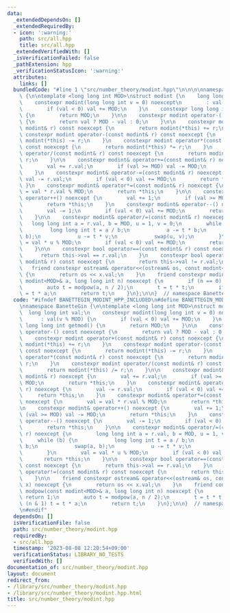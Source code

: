 ```yaml
---
data:
  _extendedDependsOn: []
  _extendedRequiredBy:
  - icon: ':warning:'
    path: src/all.hpp
    title: src/all.hpp
  _extendedVerifiedWith: []
  _isVerificationFailed: false
  _pathExtension: hpp
  _verificationStatusIcon: ':warning:'
  attributes:
    links: []
  bundledCode: "#line 1 \"src/number_theory/modint.hpp\"\n\n\n\nnamespace BanetteGin\
    \ {\n\ntemplate <long long int MOD>\nstruct modint {\n    long long int val;\n\
    \    constexpr modint(long long int v = 0) noexcept\n        : val(v % MOD) {\n\
    \        if (val < 0) val += MOD;\n    }\n    constexpr long long int getmod()\
    \ {\n        return MOD;\n    }\n\n    constexpr modint operator-() const noexcept\
    \ {\n        return val ? MOD - val : 0;\n    }\n\n    constexpr modint operator+(const\
    \ modint& r) const noexcept {\n        return modint(*this) += r;\n    }\n   \
    \ constexpr modint operator-(const modint& r) const noexcept {\n        return\
    \ modint(*this) -= r;\n    }\n    constexpr modint operator*(const modint& r)\
    \ const noexcept {\n        return modint(*this) *= r;\n    }\n    constexpr modint\
    \ operator/(const modint& r) const noexcept {\n        return modint(*this) /=\
    \ r;\n    }\n\n    constexpr modint& operator+=(const modint& r) noexcept {\n\
    \        val += r.val;\n        if (val >= MOD) val -= MOD;\n        return *this;\n\
    \    }\n    constexpr modint& operator-=(const modint& r) noexcept {\n       \
    \ val -= r.val;\n        if (val < 0) val += MOD;\n        return *this;\n   \
    \ }\n    constexpr modint& operator*=(const modint& r) noexcept {\n        val\
    \ = val * r.val % MOD;\n        return *this;\n    }\n\n    constexpr modint&\
    \ operator++() noexcept {\n        val += 1;\n        if (val >= MOD) val -= MOD;\n\
    \        return *this;\n    }\n    constexpr modint& operator--() noexcept {\n\
    \        val -= 1;\n        if (val < 0) val += MOD;\n        return *this;\n\
    \    }\n\n    constexpr modint& operator/=(const modint& r) noexcept {\n     \
    \   long long int a = r.val, b = MOD, u = 1, v = 0;\n        while (b) {\n   \
    \         long long int t = a / b;\n            a -= t * b;\n            swap(a,\
    \ b);\n            u -= t * v;\n            swap(u, v);\n        }\n        val\
    \ = val * u % MOD;\n        if (val < 0) val += MOD;\n        return *this;\n\
    \    }\n\n    constexpr bool operator==(const modint& r) const noexcept {\n  \
    \      return this->val == r.val;\n    }\n    constexpr bool operator!=(const\
    \ modint& r) const noexcept {\n        return this->val != r.val;\n    }\n\n \
    \   friend constexpr ostream& operator<<(ostream& os, const modint<MOD>& x) noexcept\
    \ {\n        return os << x.val;\n    }\n    friend constexpr modint<MOD> modpow(const\
    \ modint<MOD>& a, long long int n) noexcept {\n        if (n == 0) return 1;\n\
    \        auto t = modpow(a, n / 2);\n        t = t * t;\n        if (n & 1) t\
    \ = t * a;\n        return t;\n    }\n};\n\n}  // namespace BanetteGin\n\n\n"
  code: "#ifndef BANETTEGIN_MODINT_HPP_INCLUDED\n#define BANETTEGIN_MODINT_HPP_INCLUDED\n\
    \nnamespace BanetteGin {\n\ntemplate <long long int MOD>\nstruct modint {\n  \
    \  long long int val;\n    constexpr modint(long long int v = 0) noexcept\n  \
    \      : val(v % MOD) {\n        if (val < 0) val += MOD;\n    }\n    constexpr\
    \ long long int getmod() {\n        return MOD;\n    }\n\n    constexpr modint\
    \ operator-() const noexcept {\n        return val ? MOD - val : 0;\n    }\n\n\
    \    constexpr modint operator+(const modint& r) const noexcept {\n        return\
    \ modint(*this) += r;\n    }\n    constexpr modint operator-(const modint& r)\
    \ const noexcept {\n        return modint(*this) -= r;\n    }\n    constexpr modint\
    \ operator*(const modint& r) const noexcept {\n        return modint(*this) *=\
    \ r;\n    }\n    constexpr modint operator/(const modint& r) const noexcept {\n\
    \        return modint(*this) /= r;\n    }\n\n    constexpr modint& operator+=(const\
    \ modint& r) noexcept {\n        val += r.val;\n        if (val >= MOD) val -=\
    \ MOD;\n        return *this;\n    }\n    constexpr modint& operator-=(const modint&\
    \ r) noexcept {\n        val -= r.val;\n        if (val < 0) val += MOD;\n   \
    \     return *this;\n    }\n    constexpr modint& operator*=(const modint& r)\
    \ noexcept {\n        val = val * r.val % MOD;\n        return *this;\n    }\n\
    \n    constexpr modint& operator++() noexcept {\n        val += 1;\n        if\
    \ (val >= MOD) val -= MOD;\n        return *this;\n    }\n    constexpr modint&\
    \ operator--() noexcept {\n        val -= 1;\n        if (val < 0) val += MOD;\n\
    \        return *this;\n    }\n\n    constexpr modint& operator/=(const modint&\
    \ r) noexcept {\n        long long int a = r.val, b = MOD, u = 1, v = 0;\n   \
    \     while (b) {\n            long long int t = a / b;\n            a -= t *\
    \ b;\n            swap(a, b);\n            u -= t * v;\n            swap(u, v);\n\
    \        }\n        val = val * u % MOD;\n        if (val < 0) val += MOD;\n \
    \       return *this;\n    }\n\n    constexpr bool operator==(const modint& r)\
    \ const noexcept {\n        return this->val == r.val;\n    }\n    constexpr bool\
    \ operator!=(const modint& r) const noexcept {\n        return this->val != r.val;\n\
    \    }\n\n    friend constexpr ostream& operator<<(ostream& os, const modint<MOD>&\
    \ x) noexcept {\n        return os << x.val;\n    }\n    friend constexpr modint<MOD>\
    \ modpow(const modint<MOD>& a, long long int n) noexcept {\n        if (n == 0)\
    \ return 1;\n        auto t = modpow(a, n / 2);\n        t = t * t;\n        if\
    \ (n & 1) t = t * a;\n        return t;\n    }\n};\n\n}  // namespace BanetteGin\n\
    \n#endif"
  dependsOn: []
  isVerificationFile: false
  path: src/number_theory/modint.hpp
  requiredBy:
  - src/all.hpp
  timestamp: '2023-08-08 12:20:54+09:00'
  verificationStatus: LIBRARY_NO_TESTS
  verifiedWith: []
documentation_of: src/number_theory/modint.hpp
layout: document
redirect_from:
- /library/src/number_theory/modint.hpp
- /library/src/number_theory/modint.hpp.html
title: src/number_theory/modint.hpp
---
```

